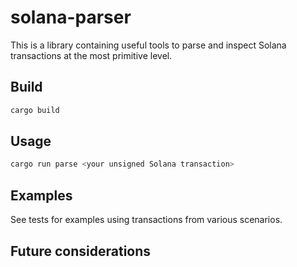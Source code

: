 # solana-parser

This is a library containing useful tools to parse and inspect Solana transactions at the most primitive level.

## Build

```sh
cargo build
```

## Usage

```sh
cargo run parse <your unsigned Solana transaction>
```

## Examples

See tests for examples using transactions from various scenarios.

## Future considerations

